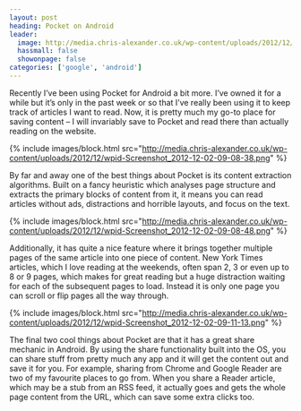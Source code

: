 ```yaml
---
layout: post
heading: Pocket on Android
leader:
  image: http://media.chris-alexander.co.uk/wp-content/uploads/2012/12/wpid-Screenshot_2012-12-02-09-08-38.png
  hassmall: false
  showonpage: false
categories: ['google', 'android']
---
```


Recently I’ve been using Pocket for Android a bit more. I’ve owned it for a while but it’s only in the past week or so that I’ve really been using it to keep track of articles I want to read. Now, it is pretty much my go-to place for saving content – I will invariably save to Pocket and read there than actually reading on the website.

{% include images/block.html src="http://media.chris-alexander.co.uk/wp-content/uploads/2012/12/wpid-Screenshot_2012-12-02-09-08-38.png" %}

By far and away one of the best things about Pocket is its content extraction algorithms. Built on a fancy heuristic which analyses page structure and extracts the primary blocks of content from it, it means you can read articles without ads, distractions and horrible layouts, and focus on the text.

{% include images/block.html src="http://media.chris-alexander.co.uk/wp-content/uploads/2012/12/wpid-Screenshot_2012-12-02-09-08-48.png" %}

Additionally, it has quite a nice feature where it brings together multiple pages of the same article into one piece of content. New York Times articles, which I love reading at the weekends, often span 2, 3 or even up to 8 or 9 pages, which makes for great reading but a huge distraction waiting for each of the subsequent pages to load. Instead it is only one page you can scroll or flip pages all the way through.

{% include images/block.html src="http://media.chris-alexander.co.uk/wp-content/uploads/2012/12/wpid-Screenshot_2012-12-02-09-11-13.png" %}

The final two cool things about Pocket are that it has a great share mechanic in Android. By using the share functionality built into the OS, you can share stuff from pretty much any app and it will get the content out and save it for you. For example, sharing from Chrome and Google Reader are two of my favourite places to go from. When you share a Reader article, which may be a stub from an RSS feed, it actually goes and gets the whole page content from the URL, which can save some extra clicks too.
